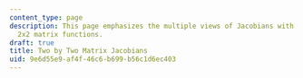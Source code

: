 ```yaml
---
content_type: page
description: This page emphasizes the multiple views of Jacobians with examples of
  2x2 matrix functions.
draft: true
title: Two by Two Matrix Jacobians
uid: 9e6d55e9-af4f-46c6-b699-b56c1d6ec403
---
```


